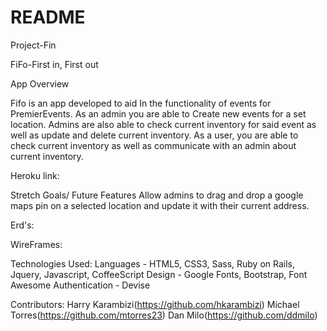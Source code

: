 # README
Project-Fin

FiFo-First in, First out

App Overview

Fifo is an app developed to aid In the functionality of events for PremierEvents. As an admin you are able to Create new events for a set location. Admins are also able to check current inventory for said event as well as update and delete current inventory. As a user, you are able to check current inventory as well as communicate with an admin about current inventory.

Heroku link:


Stretch Goals/ Future Features
Allow admins to drag and drop a google maps pin on a selected location and update it with their current address.

Erd's:

WireFrames:

Technologies Used:
Languages - HTML5, CSS3, Sass, Ruby on Rails, Jquery, Javascript, CoffeeScript
Design - Google Fonts, Bootstrap, Font Awesome
Authentication - Devise

Contributors:
Harry Karambizi(https://github.com/hkarambizi)
Michael Torres(https://github.com/mtorres23)
Dan Milo(https://github.com/ddmilo)
